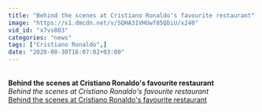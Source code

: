 ```yaml
---
title: "Behind the scenes at Cristiano Ronaldo's favourite restaurant"
image: "https://s1.dmcdn.net/v/SQHA31VHUwf85QbiU/x240"
vid_id: "x7vs803"
categories: "news"
tags: ["Cristiano Ronaldo",]
date: "2020-08-30T16:07:02+03:00"
---
```

<br><b>Behind the scenes at Cristiano Ronaldo's favourite restaurant</b><br> <i>Behind the scenes at Cristiano Ronaldo's favourite restaurant</i><br> <u>Behind the scenes at Cristiano Ronaldo's favourite restaurant</u>
